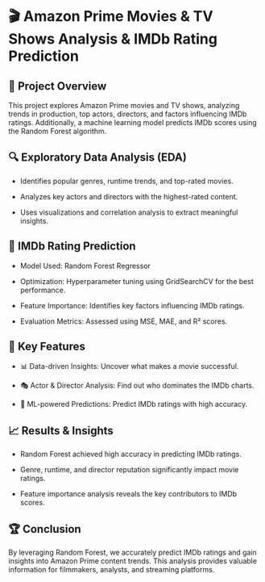 # 🎬 Amazon Prime Movies & TV Shows Analysis & IMDb Rating Prediction

## 📌 Project Overview

This project explores Amazon Prime movies and TV shows, analyzing trends in production, top actors, directors, and factors influencing IMDb ratings. Additionally, a machine learning model predicts IMDb scores using the Random Forest algorithm.

## 🔍 Exploratory Data Analysis (EDA)

- Identifies popular genres, runtime trends, and top-rated movies.

- Analyzes key actors and directors with the highest-rated content.

- Uses visualizations and correlation analysis to extract meaningful insights.

## 🤖 IMDb Rating Prediction

- Model Used: Random Forest Regressor

- Optimization: Hyperparameter tuning using GridSearchCV for the best performance.

- Feature Importance: Identifies key factors influencing IMDb ratings.

- Evaluation Metrics: Assessed using MSE, MAE, and R² scores.

## 🚀 Key Features

* 📊 Data-driven Insights: Uncover what makes a movie successful.

* 🎭 Actor & Director Analysis: Find out who dominates the IMDb charts.

* 🔢 ML-powered Predictions: Predict IMDb ratings with high accuracy.

## 📈 Results & Insights

- Random Forest achieved high accuracy in predicting IMDb ratings.

- Genre, runtime, and director reputation significantly impact movie ratings.

- Feature importance analysis reveals the key contributors to IMDb scores.

## 🏆 Conclusion

By leveraging Random Forest, we accurately predict IMDb ratings and gain insights into Amazon Prime content trends. This analysis provides valuable information for filmmakers, analysts, and streaming platforms.